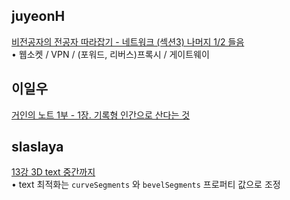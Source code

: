 <h2>juyeonH</h2><a href="https://mycodeplayground66.notion.site/6d2fa1476d1e4440926e5da2124a901e?pvs=4">비전공자의 전공자 따라잡기 - 네트워크 (섹션3) 나머지 1/2 들음</a><br>• 웹소켓 / VPN / (포워드, 리버스)프록시 / 게이트웨이<h2>이일우</h2><a href="https://www.notion.so/1-3853945b6cc442ebb86730f1fb9754a0?pvs=4">거인의 노트 1부 - 1장. 기록형 인간으로 산다는 것</a><h2>slaslaya</h2><a href="https://www.notion.so/slaplace/13-3D-text-5953286d8d0343348b254aac59180218">13강 3D text 중간까지</a><br>• text 최적화는 <code>curveSegments</code> 와 <code>bevelSegments</code> 프로퍼티 값으로 조정